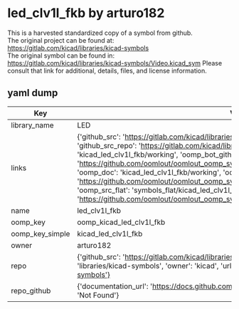 # led_clv1l_fkb by arturo182  
This is a harvested standardized copy of a symbol from github.  
The original project can be found at:  
https://gitlab.com/kicad/libraries/kicad-symbols  
The original symbol can be found in:
https://gitlab.com/kicad/libraries/kicad-symbols/Video.kicad_sym
Please consult that link for additional, details, files, and license information.  
## yaml dump  
| Key | Value |  
| --- | --- |  
| library_name | LED |  
| links | {'github_src': 'https://gitlab.com/kicad/libraries/kicad-symbols/Video.kicad_sym', 'github_src_repo': 'https://gitlab.com/kicad/libraries/kicad-symbols', 'oomp_bot': 'kicad_led_clv1l_fkb/working', 'oomp_bot_github': 'https://github.com/oomlout/oomlout_oomp_symbol_bot/tree/main/kicad_led_clv1l_fkb/working', 'oomp_doc': 'kicad_led_clv1l_fkb/working', 'oomp_doc_github': 'https://github.com/oomlout/oomlout_oomp_symbol_doc/tree/main/kicad_led_clv1l_fkb/working', 'oomp_src_flat': 'symbols_flat/kicad_led_clv1l_fkb/working', 'oomp_src_flat_github': 'https://github.com/oomlout/oomlout_oomp_symbol_src/tree/main/kicad_led_clv1l_fkb/working'} |  
| name | led_clv1l_fkb |  
| oomp_key | oomp_kicad_led_clv1l_fkb |  
| oomp_key_simple | kicad_led_clv1l_fkb |  
| owner | arturo182 |  
| repo | {'github_src': 'https://gitlab.com/kicad/libraries/kicad-symbols/Video.kicad_sym', 'name': 'libraries/kicad-symbols', 'owner': 'kicad', 'url': 'https://gitlab.com/kicad/libraries/kicad-symbols'} |  
| repo_github | {'documentation_url': 'https://docs.github.com/rest/repos/repos#get-a-repository', 'message': 'Not Found'} |  

